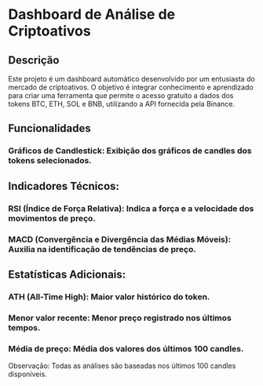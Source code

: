 # Dashboard de Análise de Criptoativos
## Descrição
Este projeto é um dashboard automático desenvolvido por um entusiasta do mercado de criptoativos. O objetivo é integrar conhecimento e aprendizado para criar uma ferramenta que permite o acesso gratuito a dados dos tokens BTC, ETH, SOL e BNB, utilizando a API fornecida pela Binance.

## Funcionalidades
### Gráficos de Candlestick: Exibição dos gráficos de candles dos tokens selecionados.
## Indicadores Técnicos:
### RSI (Índice de Força Relativa): Indica a força e a velocidade dos movimentos de preço.
### MACD (Convergência e Divergência das Médias Móveis): Auxilia na identificação de tendências de preço.
## Estatísticas Adicionais:
### ATH (All-Time High): Maior valor histórico do token.
### Menor valor recente: Menor preço registrado nos últimos tempos.
### Média de preço: Média dos valores dos últimos 100 candles.
Observação: Todas as análises são baseadas nos últimos 100 candles disponíveis.




